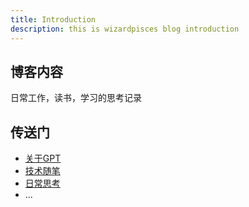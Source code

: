 ```yaml
---
title: Introduction
description: this is wizardpisces blog introduction
---
```


## 博客内容
日常工作，读书，学习的思考记录

## 传送门
* [关于GPT](/blog/关于GPT)
* [技术随笔](/blog/技术随笔)
* [日常思考](/blog/日常思考)
* ...